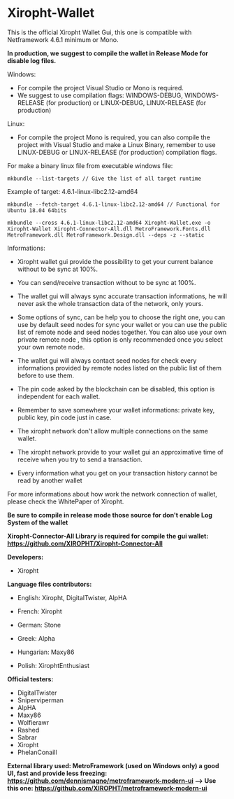 # Xiropht-Wallet

This is the official Xiropht Wallet Gui, this one is compatible with Netframework 4.6.1 minimum or Mono. 


**In production, we suggest to compile the wallet in Release Mode for disable log files.**


Windows:

- For compile the project Visual Studio or Mono is required.
- We suggest to use compilation flags: WINDOWS-DEBUG, WINDOWS-RELEASE (for production) or LINUX-DEBUG, LINUX-RELEASE (for production)

Linux:

- For compile the project Mono is required, you can also compile the project with Visual Studio and make a Linux Binary, remember to use LINUX-DEBUG or LINUX-RELEASE (for production) compilation flags.

For make a binary linux file from executable windows file:

~~~~text
mkbundle --list-targets // Give the list of all target runtime
~~~~ 

Example of target: 4.6.1-linux-libc2.12-amd64

~~~text
mkbundle --fetch-target 4.6.1-linux-libc2.12-amd64 // Functional for Ubuntu 18.04 64bits

mkbundle --cross 4.6.1-linux-libc2.12-amd64 Xiropht-Wallet.exe -o Xiropht-Wallet Xiropht-Connector-All.dll MetroFramework.Fonts.dll MetroFramework.dll MetroFramework.Design.dll --deps -z --static
~~~

Informations:

- Xiropht wallet gui provide the possibility to get your current balance without to be sync at 100%.

- You can send/receive transaction without to be sync at 100%.

- The wallet gui will always sync accurate transaction informations, he will never ask the whole transaction data of the network, only yours.

- Some options of sync, can be help you to choose the right one, you can use by default seed nodes for sync your wallet or you can use the public list of remote node and seed nodes together. You can also use your own private remote node , this option is only recommended once you select your own remote node. 

- The wallet gui will always contact seed nodes for check every informations provided by remote nodes listed on the public list of them before to use them.

- The pin code asked by the blockchain can be disabled, this option is independent for each wallet.

- Remember to save somewhere your wallet informations: private key, public key, pin code just in case.

- The xiropht network don't allow multiple connections on the same wallet. 

- The xiropht network provide to your wallet gui an approximative time of receive when you try to send a transaction.

- Every information what you get on your transaction history cannot be read by another wallet

For more informations about how work the network connection of wallet, please check the WhitePaper of Xiropht.

**Be sure to compile in release mode those source for don't enable Log System of the wallet**

**Xiropht-Connector-All Library is required for compile the gui wallet: https://github.com/XIROPHT/Xiropht-Connector-All**

**Developers:**

- Xiropht

**Language files contributors:**

- English: Xiropht, DigitalTwister, AlpHA

- French: Xiropht

- German: Stone

- Greek: Alpha

- Hungarian: Maxy86

- Polish: XirophtEnthusiast

**Official testers:**

- DigitalTwister
- Sniperviperman
- AlpHA
- Maxy86
- Wolfierawr
- Rashed
- Sabrar
- Xiropht
- PhelanConaill

**External library used: MetroFramework (used on Windows only) a good UI, fast and provide less freezing: https://github.com/dennismagno/metroframework-modern-ui 
--> Use this one: https://github.com/XIROPHT/metroframework-modern-ui**
